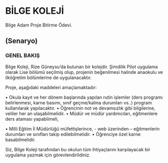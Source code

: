 # BİLGE KOLEJİ
Bilge Adam Proje Bitirme Ödevi.

## (Senaryo)

### GENEL BAKIŞ

Bilge Koleji, Rize Güneysu’da bulunan bir kolejdir. Şimdilik Pilot uygulama olarak Lise bölümü seçilmiş olup, projenin beğenilmesi halinde anaokulu ve ilköğretim bölümlerine de uygulanacaktır.

Proje, aşağıdaki maddeleri amaçlamaktadır:

•	Okula kayıt ve her dönem başlarında yapılan rutin işlemler (ders programı belirlenmesi, karne basımı, sınıf geçme/kalma durumları vs..) program kullanılarak yapılacaktır. 
•	Öğrencinin not ve devamsızlık gibi bilgilerine, veliler her an ulaşabilmelidir.
•	Müdür ve müdür yardımcıları, eğitmenlere ders ataması yapabilmeli, 

•	Milli Eğitim İl Müdürlüğü müfettişlerince, - web üzerinden – eğitmenlerin durumları ve sınıfları takip edilebilmelidir. 
•	Öğrenciye özel karne basabilmelidir.


Siz, Bilge Koleji tarafından bu okulun tüm ihtiyaçlarını karşılayacak bir uygulama yazmak için görevlendirildiniz.


